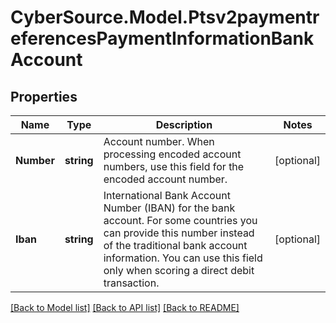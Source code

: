 # CyberSource.Model.Ptsv2paymentreferencesPaymentInformationBankAccount
## Properties

Name | Type | Description | Notes
------------ | ------------- | ------------- | -------------
**Number** | **string** | Account number.  When processing encoded account numbers, use this field for the encoded account number.  | [optional] 
**Iban** | **string** | International Bank Account Number (IBAN) for the bank account. For some countries you can provide this number instead of the traditional bank account information. You can use this field only when scoring a direct debit transaction.  | [optional] 

[[Back to Model list]](../README.md#documentation-for-models) [[Back to API list]](../README.md#documentation-for-api-endpoints) [[Back to README]](../README.md)

